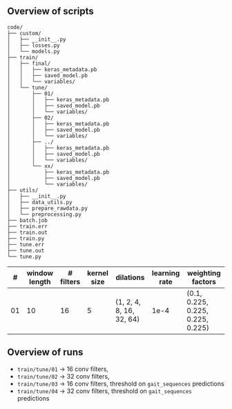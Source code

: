 ## Overview of scripts

```
code/
├── custom/
│   ├── __init__.py
│   ├── losses.py
│   └── models.py
├── train/
│   ├── final/
│   │   ├── keras_metadata.pb
│   │   ├── saved_model.pb
│   │   └── variables/
│   └── tune/
│       ├── 01/
│       │   ├── keras_metadata.pb
│       │   ├── saved_model.pb
│       │   └── variables/
│       ├── 02/
│       │   ├── keras_metadata.pb
│       │   ├── saved_model.pb
│       │   └── variables/
│       ├── ../
│       │   ├── keras_metadata.pb
│       │   ├── saved_model.pb
│       │   └── variables/
│       └── xx/
│           ├── keras_metadata.pb
│           ├── saved_model.pb
│           └── variables/
├── utils/
│   ├── __init__.py
│   ├── data_utils.py
│   ├── prepare_rawdata.py
│   └── preprocessing.py
├── batch.job
├── train.err
├── train.out
├── train.py
├── tune.err
├── tune.out
└── tune.py
```

| # | window length | # filters | kernel size | dilations | learning rate | weighting factors |
|---|---------------|-----------|-------------|-----------|---------------|-------------------|
| 01|       10      |     16    |      5      | (1, 2, 4, 8, 16, 32, 64) | 1e-4 | (0.1, 0.225, 0.225, 0.225, 0.225) |

## Overview of runs
- `train/tune/01` -> 16 conv filters, 
- `train/tune/02` -> 32 conv filters,
- `train/tune/03` -> 16 conv filters, threshold on `gait_sequences` predictions
- `train/tune/04` -> 32 conv filters, threshold on `gait_sequences` predictions
